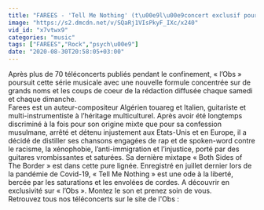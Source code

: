 ```yaml
---
title: "FAREES - 'Tell Me Nothing' (t\u00e9l\u00e9concert exclusif pour 'l'Obs')"
image: "https://s2.dmcdn.net/v/SQaRj1VIsPkyF_IXc/x240"
vid_id: "x7vtwx9"
categories: "music"
tags: ["FAREES","Rock","psych\u00e9"]
date: "2020-08-30T20:58:05+03:00"
---
```

Après plus de 70 téléconcerts publiés pendant le confinement, « l’Obs » poursuit cette série musicale avec une nouvelle formule concentrée sur de grands noms et les coups de coeur de la rédaction diffusée chaque samedi et chaque dimanche.   <br>Farees est un auteur-compositeur Algérien touareg et Italien, guitariste et multi-instrumentiste à l’héritage multiculturel. Après avoir été longtemps discriminé à la fois pour son origine mixte que pour sa confession musulmane, arrêté et détenu injustement aux Etats-Unis et en Europe, il a décidé de distiller ses chansons engagées de rap et de spoken-word contre le racisme, la xénophobie, l’anti-immigration et l’injustice, porté par des guitares vrombissantes et saturées. Sa dernière mixtape « Both Sides of The Border » est dans cette pure lignée. Enregistré en juillet dernier lors de la pandémie de Covid-19, « Tell Me Nothing » est une ode à la liberté, bercée par les saturations et les envolées de cordes. A découvrir en exclusivité sur « l’Obs ». Montez le son et prenez soin de vous.    <br>Retrouvez tous nos téléconcerts sur le site de l'Obs : 
